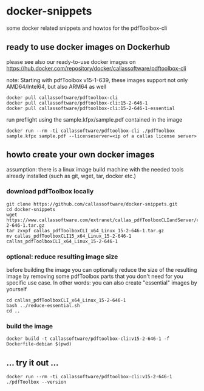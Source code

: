 # docker-snippets
some docker related snippets and howtos for the pdfToolbox-cli

## ready to use docker images on Dockerhub
please see also our ready-to-use docker images on https://hub.docker.com/repository/docker/callassoftware/pdftoolbox-cli

note: Starting with pdfToolbox v15-1-639, these images support not only AMD64/Intel64, but also ARM64 as well
```
docker pull callassoftware/pdftoolbox-cli
docker pull callassoftware/pdftoolbox-cli:15-2-646-1
docker pull callassoftware/pdftoolbox-cli:15-2-646-1-essential
```
run preflight using the sample.kfpx/sample.pdf contained in the image
```
docker run --rm -ti callassoftware/pdftoolbox-cli ./pdfToolbox sample.kfpx sample.pdf --licenseserver=<ip of a callas license server>
```


## howto create your own docker images

assumption: there is a linux image build machine with the needed tools already installed (such as git, wget, tar, docker etc.)

### download pdfToolbox locally
```
git clone https://github.com/callassoftware/docker-snippets.git
cd docker-snippets
wget https://www.callassoftware.com/extranet/callas_pdfToolboxCLIandServer/callas_pdfToolboxCLI_x64_Linux_15-2-646-1.tar.gz
tar zxvpf callas_pdfToolboxCLI_x64_Linux_15-2-646-1.tar.gz
mv callas_pdfToolboxCLI15_x64_Linux_15-2-646-1 callas_pdfToolboxCLI_x64_Linux_15-2-646-1
```

### optional: reduce resulting image size
before building the image you can optionally reduce the size of the resulting image by removing some pdfToolbox parts that you don't need for you specific use case. In other words: you can also create "essential" images by yourself

```
cd callas_pdfToolboxCLI_x64_Linux_15-2-646-1
bash ../reduce-essential.sh
cd ..
```

### build the image
```
docker build -t callassoftware/pdftoolbox-cli:v15-2-646-1 -f Dockerfile-debian $(pwd)
```


## ... try it out ...

```
docker run --rm -ti callassoftware/pdftoolbox-cli:v15-2-646-1 ./pdfToolbox --version
```
